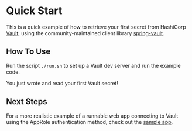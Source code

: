 # Quick Start

This is a quick example of how to retrieve your first secret from HashiCorp
[Vault](https://www.vaultproject.io/), using the community-maintained
client library [spring-vault](https://spring.io/projects/spring-vault).

## How To Use

Run the script `./run.sh` to set up a Vault dev server and run the example code.

You just wrote and read your first Vault secret!

## Next Steps

For a more realistic example of a runnable web app connecting to Vault using the
AppRole authentication method, check out the [sample app](../sample-app).